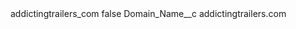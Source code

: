 <?xml version="1.0" encoding="UTF-8"?>
<CustomMetadata xmlns="http://soap.sforce.com/2006/04/metadata" xmlns:xsi="http://www.w3.org/2001/XMLSchema-instance" xmlns:xsd="http://www.w3.org/2001/XMLSchema">
    <label>addictingtrailers_com</label>
    <protected>false</protected>
    <values>
        <field>Domain_Name__c</field>
        <value xsi:type="xsd:string">addictingtrailers.com</value>
    </values>
</CustomMetadata>
